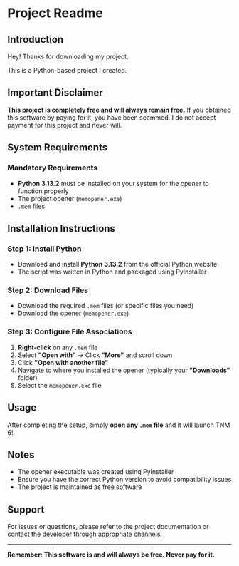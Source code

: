 # Project Readme

## Introduction

Hey! Thanks for downloading my project.

This is a Python-based project I created.

## Important Disclaimer

**This project is completely free and will always remain free.** If you obtained this software by paying for it, you have been scammed. I do not accept payment for this project and never will.

## System Requirements

### Mandatory Requirements
- **Python 3.13.2** must be installed on your system for the opener to function properly
- The project opener (`memopener.exe`)
- `.mem` files

## Installation Instructions

### Step 1: Install Python
- Download and install **Python 3.13.2** from the official Python website
- The script was written in Python and packaged using PyInstaller

### Step 2: Download Files
- Download the required `.mem` files (or specific files you need)
- Download the opener (`memopener.exe`)

### Step 3: Configure File Associations

1. **Right-click** on any `.mem` file
2. Select **"Open with"** → Click **"More"** and scroll down
3. Click **"Open with another file"**
4. Navigate to where you installed the opener (typically your **"Downloads"** folder)
5. Select the `memopener.exe` file

## Usage

After completing the setup, simply **open any `.mem` file** and it will launch TNM 6!

## Notes

- The opener executable was created using PyInstaller
- Ensure you have the correct Python version to avoid compatibility issues
- The project is maintained as free software

## Support

For issues or questions, please refer to the project documentation or contact the developer through appropriate channels.

---

**Remember: This software is and will always be free. Never pay for it.**
